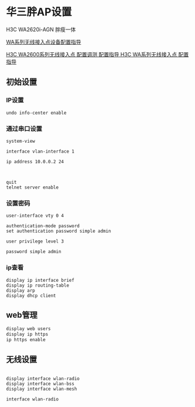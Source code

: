  



# 华三胖AP设置

 H3C WA2620i-AGN  胖瘦一体

[WA系列无线接入点设备配置指导](http://www.h3c.com/cn/Service/Document_Software/Document_Center/Wlan/WA/WA2600/)

[H3C WA2600系列无线接入点  配置调测 配置指导 H3C WA系列无线接入点 配置指导 ](https://www.h3c.com/cn/d_201707/1017275_30005_0.htm)



## 初始设置  

### IP设置

```
undo info-center enable
```





### 通过串口设置

```
system-view

interface vlan-interface 1

ip address 10.0.0.2 24



quit
telnet server enable
```

### 设置密码

```
user-interface vty 0 4

authentication-mode password
set authentication password simple admin

user privilege level 3

password simple admin
```

### ip查看

```
display ip interface brief
display ip routing-table
display arp 
display dhcp client 
```



## web管理 

```cmd
display web users
display ip https
ip https enable

```



## 无线设置

```

display interface wlan-radio
display interface wlan-bss 
display interface wlan-mesh 

interface wlan-radio

```

 